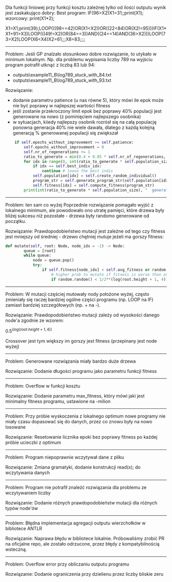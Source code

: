 Dla funkcji liniowej przy funkcji kosztu zależnej tylko od ilości outputu wynik jest zaskakująco dobry:
Best program:  IF(96>X2)X1=31;;print(X1);
wzorcowy: print(X1*2);

X1=X1;print(39);LOOP(((98==42)OR(X1<X2))OR((22<84)OR(X2!=95)))IF(X1*X1+91>X3)LOOP(((49!=X2)OR(84==3))AND((24==14)AND(36>X2)))LOOP(73>X2)LOOP(X6<X4)X2=61;;;X8=83;;;;

------------------------

Problem:
Jeśli GP znalzało stosunkowo dobre rozwiązanie, to utykało w minimum lokalnym. Np. dla problemu wypisania liczby 789 na wyjściu program potrafił utknąć z liczbą 83 lub 94:
- outputs\example11_B\log789_stuck_with_84.txt
- outputs\example11_B\log789_stuck_with_93.txt

Rozwiązanie:
- dodanie parametru patience (u nas równe 5), który mówi ile epok może nie być poprawy w najlepszej wartości fitness
- jeśli zostanie przekroczony limit epok bez poprawy 40% populacji jest generowane na nowo (z pominięciem najlepszego osobnika)
- w sytuacjach, kiiedy najlepszy osobnik rozrósł się na całą populację ponowna generacja 40% nie wiele dawała, dlatego z każdą kolejną generacją % generowanej populacji się zwiększał

```python
    if self.epochs_without_improvement >= self.patience:
        self.epochs_without_improvement = 0
        self.nr_of_regenerations += 1
        ratio_to_generate = min(0.4 + 0.05 * self.nr_of_regenerations, 0.9)
        for idx in range(0, int(ratio_to_generate * self.population_size)):
            if idx == self.best_indiv_idx:
                continue # leave the best indiv
            self.population[idx] = self.create_random_individual()
            program_str = self.generate_program_str(self.population[idx])
            self.fitness[idx] = self.compute_fitness(program_str)
        print(int(ratio_to_generate * self.population_size), "  generated again")
```

--------------------

Problem: ten sam co wyżej
Poprzednie rozwiązanie pomagało wyjść z lokalnego minimum, ale powodowało ono utratę pamięci, które drzewa były bliżej sukcesu niż pozostałe - drzewa były randomo generowane od początku.

Rozwiązanie:
Prawdopodobieństwo mutacji jest zależne od tego czy fitness jest mniejszy od średniej - drzewo chętniej mutuje jeżeli ma gorszy fitness:
```python
def mutate(self, root: Node, node_idx = -1) -> Node:
        queue = [root]
        while queue:
            node = queue.pop()
            try:
                if self.fitness[node_idx] < self.avg_fitness or random.random() < self.mutation_rate:  # 50%
                    # higher prob to mutate if fitness is worse than average
                    if random.random() < 1/2**(log(root.height + 1, 4)):
```

---------------------

Problem:
W mutacji częściej mutowały nody położone wyżej, często zmieniały się raczej bardziej ogólne części programu (np. LOOP na IF) zamiast bardziej szczegółowych (np. + na -).

Rozwiązanie:
Prawdopodobieństwo mutacji zależy od wysokości danego node'a zgodnie ze wzorem:

$0.5^{(log(root.height + 1, 4))}$

Crossover jest tym większy im gorszy jest fitness (przepinany jest node wyżej)

---------------------

Problem:
Generowane rozwiązania miały bardzo duże drzewa

Rozwiązanie:
Dodanie długości programu jako parametru funkcji fitness

---------------------

Problem:
Overflow w funkcji kosztu

Rozwiązanie:
Dodanie parametru max_fitness, który mówi jaki jest minimalny fitness programu, ustawione na -milion

---------------------

Problem:
Przy próbie wyskoczenia z lokalnego optimum nowe programy nie miały czasu dopasować się do danych, przez co znowu były na nowo losowane

Rozwiązanie:
Resetowanie licznika epoki bez poprawy fitness po każdej próbie ucieczki z optimum

---------------------

Problem:
Program niepoprawnie wczytywał dane z pliku

Rozwiązanie:
Zmiana gramatyki, dodanie konstrukcji read(x); do wczytywania danych

---------------------

Problem:
Program nie potrafił znaleźć rozwiązania dla problemu ze wczytywaniem liczby

Rozwiązanie:
Dodanie różnych prawdopodobieństw mutacji dla różnych typów node'ów

---------------------

Problem:
Błędna implementacja agregacji outputu wierzchołków w bibliotece ANTLR

Rozwiązanie:
Naprawa błędu w bibliotece lokalnie. Próbowaliśmy zrobić PR na oficjalne repo, ale zostało odrzucone, przez błędy z kompatybilnością wsteczną.

---------------------

Problem:
Overflow error przy obliczaniu outputu programu

Rozwiązanie:
Dodanie ograniczenia przy dzielienu przez liczby bliskie zeru
